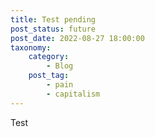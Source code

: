```yaml
---
title: Test pending
post_status: future
post_date: 2022-08-27 18:00:00
taxonomy:
    category:
        - Blog
    post_tag:
        - pain
        - capitalism
---
```


Test
